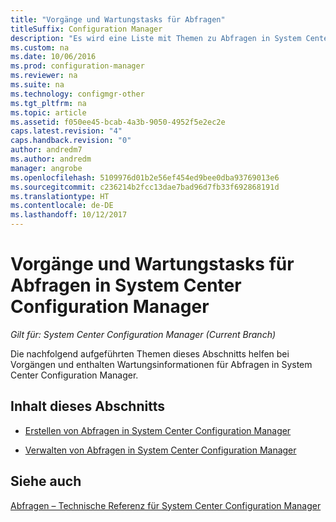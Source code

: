 ```yaml
---
title: "Vorgänge und Wartungstasks für Abfragen"
titleSuffix: Configuration Manager
description: "Es wird eine Liste mit Themen zu Abfragen in System Center Configuration Manager angezeigt. Im Mittelpunkt stehen Vorgänge und Wartung."
ms.custom: na
ms.date: 10/06/2016
ms.prod: configuration-manager
ms.reviewer: na
ms.suite: na
ms.technology: configmgr-other
ms.tgt_pltfrm: na
ms.topic: article
ms.assetid: f050ee45-bcab-4a3b-9050-4952f5e2ec2e
caps.latest.revision: "4"
caps.handback.revision: "0"
author: andredm7
ms.author: andredm
manager: angrobe
ms.openlocfilehash: 5109976d01b2e56ef454ed9bee0dba93769013e6
ms.sourcegitcommit: c236214b2fcc13dae7bad96d7fb33f692868191d
ms.translationtype: HT
ms.contentlocale: de-DE
ms.lasthandoff: 10/12/2017
---
```

# <a name="operations-and-maintenance-for-queries-in-system-center-configuration-manager"></a>Vorgänge und Wartungstasks für Abfragen in System Center Configuration Manager

*Gilt für: System Center Configuration Manager (Current Branch)*

Die nachfolgend aufgeführten Themen dieses Abschnitts helfen bei Vorgängen und enthalten Wartungsinformationen für Abfragen in System Center Configuration Manager.  

## <a name="in-this-section"></a>Inhalt dieses Abschnitts  

-   [Erstellen von Abfragen in System Center Configuration Manager](../../../core/servers/manage/create-queries.md)  

-   [Verwalten von Abfragen in System Center Configuration Manager](../../../core/servers/manage/manage-queries.md)  

## <a name="see-also"></a>Siehe auch  
 [Abfragen – Technische Referenz für System Center Configuration Manager](../../../core/servers/manage/queries-technical-reference.md)
